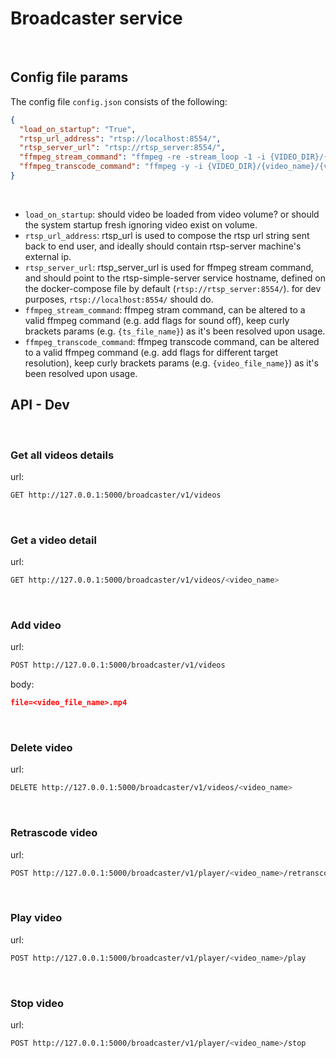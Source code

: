 # Broadcaster service
&nbsp;
&nbsp;

## Config file params
The config file `config.json` consists of the following:
```json
{
  "load_on_startup": "True", 
  "rtsp_url_address": "rtsp://localhost:8554/", 
  "rtsp_server_url": "rtsp://rtsp_server:8554/",  
  "ffmpeg_stream_command": "ffmpeg -re -stream_loop -1 -i {VIDEO_DIR}/{video_name}/{ts_file_name} -vcodec copy -an -f rtsp {rtsp_command_url}",
  "ffmpeg_transcode_command": "ffmpeg -y -i {VIDEO_DIR}/{video_name}/{video_file_name} -c copy -an {VIDEO_DIR}/{video_name}/{ts_file_name}"
}
```
&nbsp;

* `load_on_startup`:  should video be loaded from video volume? or should the system startup fresh ignoring video exist on volume.
* `rtsp_url_address`:  rtsp_url is used to compose the rtsp url string sent back to end user, and ideally should contain rtsp-server machine's external ip.
* `rtsp_server_url`:  rtsp_server_url is used for ffmpeg stream command, and should point to the rtsp-simple-server service hostname,
                      defined on the docker-compose file by default (`rtsp://rtsp_server:8554/`).
                      for dev purposes, `rtsp://localhost:8554/` should do.
* `ffmpeg_stream_command`:  ffmpeg stram command, can be altered to a valid ffmpeg command (e.g. add flags for sound off), keep curly brackets params (e.g. `{ts_file_name}`) as it's been resolved upon usage.
* `ffmpeg_transcode_command`:  ffmpeg transcode command, can be altered to a valid ffmpeg command (e.g. add flags for different target resolution), keep curly brackets params (e.g. `{video_file_name}`) as it's been resolved upon usage.

## API - Dev
&nbsp;
&nbsp;
### Get all videos details
url:
  ```bash
  GET http://127.0.0.1:5000/broadcaster/v1/videos
  ```
&nbsp;

### Get a video detail
url:
  ```bash
  GET http://127.0.0.1:5000/broadcaster/v1/videos/<video_name>
  ```
&nbsp;

### Add video
url:
  ```bash
  POST http://127.0.0.1:5000/broadcaster/v1/videos
  ```
body:
  ```json
file=<video_file_name>.mp4
  ```
&nbsp;

### Delete video
url:
  ```bash
  DELETE http://127.0.0.1:5000/broadcaster/v1/videos/<video_name>
  ```
&nbsp;

### Retrascode video
url:
  ```bash
  POST http://127.0.0.1:5000/broadcaster/v1/player/<video_name>/retranscode
  ```
&nbsp;

### Play video
url:
  ```bash
  POST http://127.0.0.1:5000/broadcaster/v1/player/<video_name>/play
  ```
&nbsp;

### Stop video
url:
  ```bash
  POST http://127.0.0.1:5000/broadcaster/v1/player/<video_name>/stop
  ```
